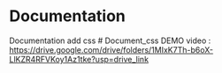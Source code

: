 # Documentation
Documentation add css
#   D o c u m e n t _ c s s 
 
 DEMO video : https://drive.google.com/drive/folders/1MIxK7Th-b6oX-LlKZR4RFVKoy1Az1tke?usp=drive_link
